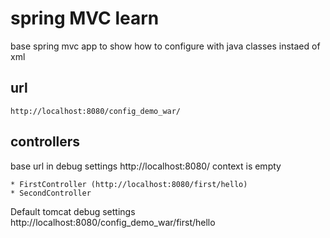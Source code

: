 # spring MVC learn 
base spring mvc app to show how to configure with java classes instaed of xml 


## url 
```http
http://localhost:8080/config_demo_war/
```

## controllers 
base url in debug settings http://localhost:8080/
context is empty 

    * FirstController (http://localhost:8080/first/hello)
    * SecondController

Default tomcat debug settings
http://localhost:8080/config_demo_war/first/hello